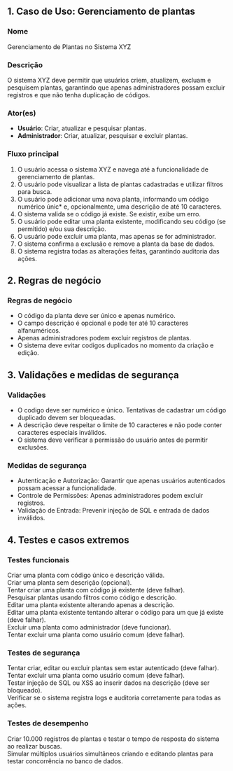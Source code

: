 ## 1. Caso de Uso: Gerenciamento de plantas

### **Nome**
Gerenciamento de Plantas no Sistema XYZ

### **Descrição**
O sistema XYZ deve permitir que usuários criem, atualizem, excluam e pesquisem plantas, garantindo que apenas administradores possam excluir registros e que não tenha duplicação de códigos.

### **Ator(es)**
- **Usuário**: Criar, atualizar e pesquisar plantas.
- **Administrador**: Criar, atualizar, pesquisar e excluir plantas.

### **Fluxo principal**

1. O usuário acessa o sistema XYZ e navega até a funcionalidade de gerenciamento de plantas.
2. O usuário pode visualizar a lista de plantas cadastradas e utilizar filtros para busca.
3. O usuário pode adicionar uma nova planta, informando um código numérico únic* e, opcionalmente, uma descrição de até 10 caracteres.
4. O sistema valida se o código já existe. Se existir, exibe um erro.
5. O usuário pode editar uma planta existente, modificando seu código (se permitido) e/ou sua descrição.
6. O usuário pode excluir uma planta, mas apenas se for administrador.
7. O sistema confirma a exclusão e remove a planta da base de dados.
8. O sistema registra todas as alterações feitas, garantindo auditoria das ações.

## 2. Regras de negócio

### **Regras de negócio**
- O código da planta deve ser único e apenas numérico.
- O campo descrição é opcional e pode ter até 10 caracteres alfanuméricos.
- Apenas administradores podem excluir registros de plantas.
- O sistema deve evitar codigos duplicados no momento da criação e edição.

## 3. Validações e medidas de segurança

### **Validações**
- O codigo deve ser numérico e único. Tentativas de cadastrar um código duplicado devem ser bloqueadas.
- A descrição deve respeitar o limite de 10 caracteres e não pode conter caracteres especiais inválidos.
- O sistema deve verificar a permissão do usuário antes de permitir exclusões.

### **Medidas de segurança**
- Autenticação e Autorização: Garantir que apenas usuários autenticados possam acessar a funcionalidade.
- Controle de Permissões: Apenas administradores podem excluir registros.
- Validação de Entrada: Prevenir injeção de SQL e entrada de dados inválidos.


## 4. Testes e casos extremos

### **Testes funcionais**
 Criar uma planta com código único e descrição válida.  
 Criar uma planta sem descrição (opcional).  
 Tentar criar uma planta com código já existente (deve falhar).  
 Pesquisar plantas usando filtros como código e descrição.  
 Editar uma planta existente alterando apenas a descrição.  
 Editar uma planta existente tentando alterar o código para um que já existe (deve falhar).  
 Excluir uma planta como administrador (deve funcionar).  
 Tentar excluir uma planta como usuário comum (deve falhar).

### **Testes de segurança**
 Tentar criar, editar ou excluir plantas sem estar autenticado (deve falhar).  
 Tentar excluir uma planta como usuário comum (deve falhar).  
 Testar injeção de SQL ou XSS ao inserir dados na descrição (deve ser bloqueado).  
 Verificar se o sistema registra logs e auditoria corretamente para todas as ações.

### **Testes de desempenho**
 Criar 10.000 registros de plantas e testar o tempo de resposta do sistema ao realizar buscas.  
 Simular múltiplos usuários simultâneos criando e editando plantas para testar concorrência no banco de dados.
